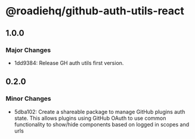# @roadiehq/github-auth-utils-react

## 1.0.0

### Major Changes

- 1dd9384: Release GH auth utils first version.

## 0.2.0

### Minor Changes

- 5dba102: Create a shareable package to manage GitHub plugins auth state. This allows plugins using GitHub OAuth to use common functionality to show/hide components based on logged in scopes and urls
